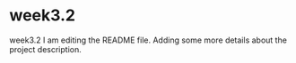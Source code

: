 # week3.2
week3.2
I am editing the README file. Adding some more details about the project description.
